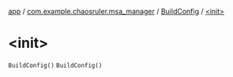 [app](../../index.md) / [com.example.chaosruler.msa_manager](../index.md) / [BuildConfig](index.md) / [&lt;init&gt;](.)

# &lt;init&gt;

`BuildConfig()`
`BuildConfig()`